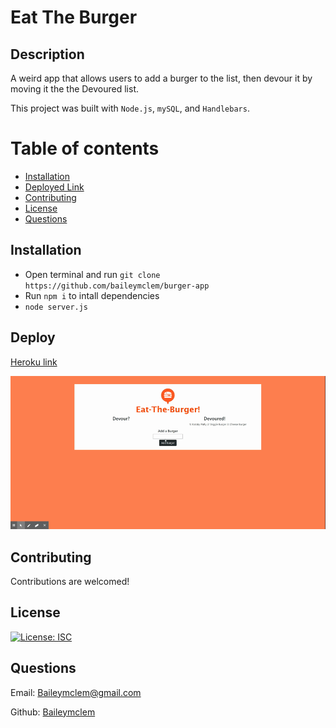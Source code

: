 # Eat The Burger

## Description

A weird app that allows users to add a burger to the list, then devour it by moving it the the Devoured list.

This project was built with `Node.js`, `mySQL`, and `Handlebars`.


Table of contents
=================

<!--ts-->
   * [Installation](#installation)
   * [Deployed Link](#deploy)
   * [Contributing](#contributing)
   * [License](#license)
   * [Questions](#questions)
<!--te-->



## Installation

- Open terminal and run `git clone https://github.com/baileymclem/burger-app`
- Run `npm i` to intall dependencies
- `node server.js`


## Deploy

[Heroku link](https://gentle-citadel-47579.herokuapp.com/)

![!Demo](./public/img/burgerdemo.gif)

## Contributing

Contributions are welcomed!

## License

[![License: ISC](https://img.shields.io/badge/License-ISC-blue.svg)](https://opensource.org/licenses/ISC)

## Questions

Email: [Baileymclem@gmail.com](Baileymclem@gmail.com)

Github: [Baileymclem](https://github.com/baileymclem)
